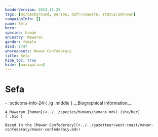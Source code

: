 ```yaml
---
headerVersion: 2023.11.25
tags: [mc/background, person, dufr/unaware, status/unknown]
campaignInfo: []
name: Sefa
born:
species: human
ancestry: Mawaran
gender: female
died: 1747
whereabouts: Mawar Confederacy
title: Sefa
hide_toc: true
hide: [navigation]
---
```

# Sefa
<div class="grid cards ext-narrow-margin ext-one-column" markdown>
- :octicons-info-24:{ .lg .middle } __Biographical Information__

    A Mawaran [human](<../../species/humans/humans.md>) (she/her)  
    { .bio }

    Based in the [Mawar Confederacy](<../../gazetteer/west-coast/mawar-confederacy/mawar-confederacy.md>)
</div>


